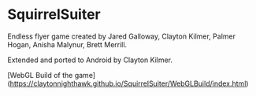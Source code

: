 # SquirrelSuiter
Endless flyer game created by Jared Galloway, Clayton Kilmer, Palmer Hogan, Anisha Malynur, Brett Merrill. 

Extended and ported to Android by Clayton Kilmer.

[WebGL Build of the game] (https://claytonnighthawk.github.io/SquirrelSuiter/WebGLBuild/index.html)
